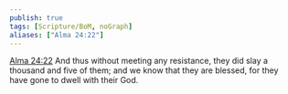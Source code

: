 ```yaml
---
publish: true
tags: [Scripture/BoM, noGraph]
aliases: ["Alma 24:22"]
---
```

[Alma 24:22](https://churchofjesuschrist.org/study/scriptures/bofm/alma/24?lang=eng&id=p22#p22) And thus without meeting any resistance, they did slay a thousand and five of them; and we know that they are blessed, for they have gone to dwell with their God.
